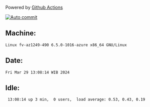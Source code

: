 Powered by [Github Actions](https://github.com/features/actions)

[![Auto commit](https://github.com/hiage/workstation/workflows/Auto%20commit/badge.svg)](https://github.com/hiage/workstation/actions?query=workflow%3A%22Auto+commit%22)

## Machine:
```
Linux fv-az1249-490 6.5.0-1016-azure x86_64 GNU/Linux
```
## Date:
```
Fri Mar 29 13:08:14 WIB 2024
```
## Idle:
```
 13:08:14 up 3 min,  0 users,  load average: 0.53, 0.43, 0.19
```
